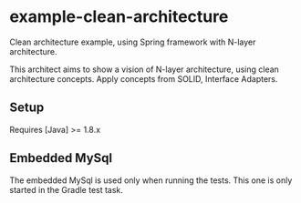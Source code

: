 # example-clean-architecture
Clean architecture example, using Spring framework with N-layer architecture.

This architect aims to show a vision of N-layer architecture, using clean architecture concepts.
Apply concepts from SOLID, Interface Adapters.

## Setup

Requires [Java] >= 1.8.x


## Embedded MySql

The embedded MySql is used only when running the tests. This one is only started in the Gradle test task.

